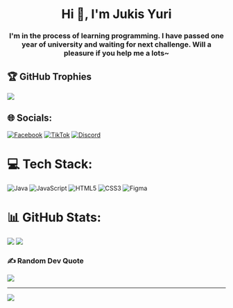 <h1 align="center">Hi 👋, I'm Jukis Yuri</h1>
<h3 align="center">I'm in the process of learning programming. I have passed one year of university and waiting for next challenge. Will a pleasure if you help me a lots~</h3>

## 🏆 GitHub Trophies
![](https://github-profile-trophy.vercel.app/?username=JukisYuri&theme=default&no-frame=true&no-bg=false&margin-w=4)

## 🌐 Socials:
[![Facebook](https://img.shields.io/badge/Facebook-%231877F2.svg?logo=Facebook&logoColor=white)](https://www.facebook.com/yourlifehehe/) 
[![TikTok](https://img.shields.io/badge/TikTok-%23000000.svg?logo=TikTok&logoColor=white)](https://www.tiktok.com/@pilosjukis7?lang=vi-VN) 
[![Discord](https://img.shields.io/badge/Discord-%237289DA.svg?logo=discord&logoColor=white)](https://discord.gg/R7sCWBTfcg) 

# 💻 Tech Stack:
![Java](https://img.shields.io/badge/java-%23ED8B00.svg?style=for-the-badge&logo=openjdk&logoColor=white) ![JavaScript](https://img.shields.io/badge/javascript-%23323330.svg?style=for-the-badge&logo=javascript&logoColor=%23F7DF1E) ![HTML5](https://img.shields.io/badge/html5-%23E34F26.svg?style=for-the-badge&logo=html5&logoColor=white) ![CSS3](https://img.shields.io/badge/css3-%231572B6.svg?style=for-the-badge&logo=css3&logoColor=white) ![Figma](https://img.shields.io/badge/figma-%23F24E1E.svg?style=for-the-badge&logo=figma&logoColor=white)

# 📊 GitHub Stats:
![](https://github-readme-stats.vercel.app/api/top-langs/?username=JukisYuri&theme=tokyonight&hide_border=false&include_all_commits=true&count_private=true&layout=compact)
![](https://github-readme-stats.vercel.app/api?username=JukisYuri&theme=tokyonight&hide_border=false&include_all_commits=true&count_private=true)<br/>

### ✍️ Random Dev Quote
![](https://quotes-github-readme.vercel.app/api?type=horizontal&theme=radical)

---
[![](https://visitcount.itsvg.in/api?id=JukisYuri&icon=0&color=0)](https://visitcount.itsvg.in)

<!-- Proudly created with GPRM ( https://gprm.itsvg.in ) -->

